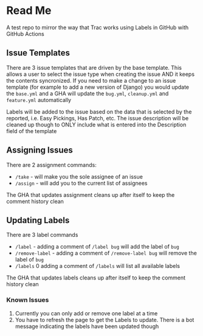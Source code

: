 # Read Me

A test repo to mirror the way that Trac works using Labels in GitHub with GitHub Actions

## Issue Templates

There are 3 issue templates that are driven by the base template. This allows a user to select the issue type when
creating the issue AND it keeps the contents syncronized. If you need to make a change to an issue template (for example 
to add a new version of Django) you would update the `base.yml` and a GHA will update the `bug.yml`, `cleanup.yml` and
`feature.yml` automatically

Labels will be added to the issue based on the data that is selected by the reported, i.e. Easy Pickings, Has Patch,
etc. The issue description will be cleaned up though to ONLY include what is entered into the Description field of
the template

## Assigning Issues

There are 2 assignment commands:

- `/take` - will make you the sole assignee of an issue
- `/assign` - will add you to the current list of assignees

The GHA that updates assignment cleans up after itself to keep the comment history clean

## Updating Labels

There are 3 label commands

- `/label` - adding a comment of `/label bug` will add the label of `bug`
- `/remove-label` - adding a comment of `/remove-label bug` will remove the 
label of `bug`
- `/labels` 0 adding a comment of `/labels` will list all available labels

The GHA that updates labels cleans up after itself to keep the comment history clean

### Known Issues

1. Currently you can only add or remove one label at a time
2. You have to refresh the page to get the Labels to update. There is a bot message indicating the labels have been
updated though
